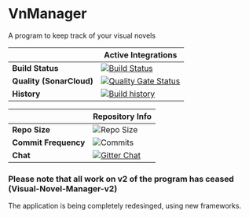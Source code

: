 # VnManager
A program to keep track of your visual novels

| | Active Integrations |
| --- | --- |
**Build Status** | [![Build Status](https://dev.azure.com/legendofzeldafan3/legendofzeldafan3/_apis/build/status/micah686.VnManager?branchName=master)](https://dev.azure.com/legendofzeldafan3/legendofzeldafan3/_build/latest?definitionId=16&branchName=master)
**Quality (SonarCloud)** | [![Quality Gate Status](https://sonarcloud.io/api/project_badges/measure?project=4ef4c3f7c1319667f69bbe671b4521b5ac8028f8&metric=alert_status)](https://sonarcloud.io/dashboard?id=4ef4c3f7c1319667f69bbe671b4521b5ac8028f8)
**History** | [![Build history](https://buildstats.info/azurepipelines/chart/legendofzeldafan3/VnManager/16)](https://buildstats.info/azurepipelines/chart/legendofzeldafan3/VnManager/16/history)|


| | Repository Info |
| --- | --- |
**Repo Size** | ![Repo Size](https://img.shields.io/github/repo-size/micah686/vnManager)
**Commit Frequency** | ![Commits](https://img.shields.io/github/commit-activity/w/micah686/VnManager)
**Chat** | [![Gitter Chat](https://badges.gitter.im/micah686/VnManager.svg)](https://gitter.im/micah686/VnManager) |




### Please note that all work on v2 of the program has ceased (Visual-Novel-Manager-v2) 

The application is being completely redesinged, using new frameworks.


